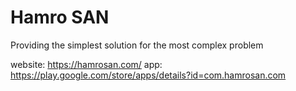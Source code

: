 # Hamro SAN
Providing the simplest solution for the most complex problem

website: https://hamrosan.com/
app: https://play.google.com/store/apps/details?id=com.hamrosan.com
